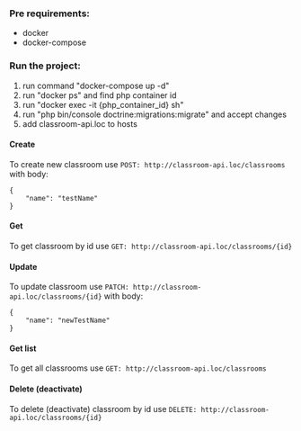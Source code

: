 ### Pre requirements:
- docker
- docker-compose

### Run the project:
1. run command "docker-compose up -d"
2. run "docker ps" and find php container id
3. run "docker exec -it {php_container_id} sh"
4. run "php bin/console doctrine:migrations:migrate" and accept changes
5. add classroom-api.loc to hosts

#### Create
To create new classroom use `POST: http://classroom-api.loc/classrooms` with body:
```
{
    "name": "testName"
}
```

#### Get
To get classroom by id use `GET: http://classroom-api.loc/classrooms/{id}`

#### Update
To update classroom use `PATCH: http://classroom-api.loc/classrooms/{id}` with body:
```
{
    "name": "newTestName"
}
```

#### Get list
To get all classrooms use `GET: http://classroom-api.loc/classrooms`

#### Delete (deactivate)
To delete (deactivate) classroom by id use `DELETE: http://classroom-api.loc/classrooms/{id}`

